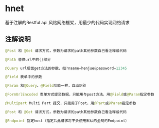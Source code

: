 # hnet

基于注解的Restful api 风格网络框架，用最少的代码实现网络请求

## 注解说明
```java
@Post 和 @Get 请求方式，参数为请求的path其他参数自己看注释或代码
```
```java
@Path 替换url中的{}部分
```
```java
@Query url后面get方法的参数，如?naame=henjue&password=12345
```
```java
@Field 表单中的参数
```
```java
@Param 和@Query、@Field功能一样，自动识别
```
```java
@FormUrlEncoded 表单方式提交数据，只能用与post方法，用@Field或@Param指定参数
```
```java
@Multipart Multi Part 提交，只能用于Post，用@Part或@Param指定参数
```
```java
@Post 和 @Get 请求方式，参数为请求的path其他参数自己看注释或代码
```
```java
@Endpoint 指定host（指定后此请求将不会使用默认的全局的Endpoint）
```
